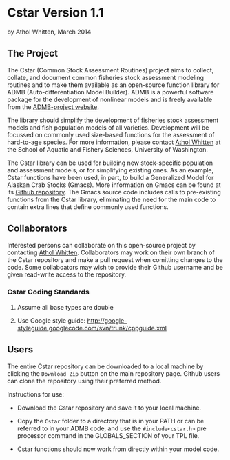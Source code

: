 # Cstar Version 1.1

by Athol Whitten, March 2014

## The Project

The Cstar (Common Stock Assessment Routines) project aims to collect, collate, and document common fisheries stock assessment modeling routines and to make them available as an open-source function library for ADMB (Auto-differentiation Model Builder). ADMB is a powerful software package for the development of nonlinear models and is freely available from the [ADMB-project website](http://www.admb-project.org). 

The library should simplify the development of fisheries stock assessment models and fish population models of all varieties. Development will be focussed on commonly used size-based functions for the assessment of hard-to-age species. For more information, please contact [Athol Whitten](mailto:whittena@uw.edu) at the School of Aquatic and Fishery Sciences, University of Washington.

The Cstar library can be used for building new stock-specific population and assessment models, or for simplifying existing ones. As an example, Cstar functions have been used, in part, to build a Generalized Model for Alaskan Crab Stocks (Gmacs). More information on Gmacs can be found at its [Github repository](https://github.com/awhitten/gmacs). The Gmacs source code includes calls to pre-existing functions from the Cstar library, eliminating the need for the main code to contain extra lines that define commonly used functions.


## Collaborators ##

Interested persons can collaborate on this open-source project by contacting [Athol Whitten](mailto:whittena@uw.edu). Collaborators may work on their own branch of the Cstar repository and make a pull request when comitting changes to the code. Some collaboators may wish to provide their Github username and be given read-write access to the repository.

### Cstar Coding Standards

1) Assume all base types are double

2) Use Google style guide: http://google-styleguide.googlecode.com/svn/trunk/cppguide.xml

## Users ##

The entire Cstar repository can be downloaded to a local machine by clicking the `Download Zip` button on the main repository page. Github users can clone the repository using their preferred method. 

Instructions for use:

* Download the Cstar repository and save it to your local machine.

* Copy the `Cstar` folder to a directory that is in your PATH or can be referred to in your ADMB code, and use the `#include<cstar.h>` pre processor command in the GLOBALS_SECTION of your TPL file.

* Cstar functions should now work from directly within your model code.